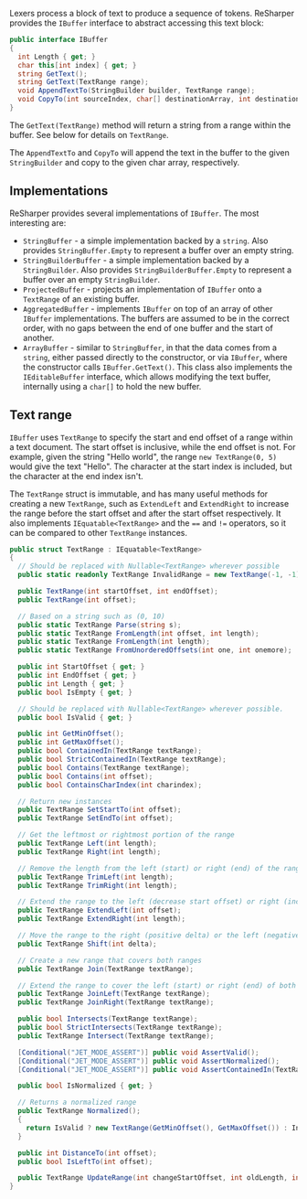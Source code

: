[//]: # (title: Text Buffers)

Lexers process a block of text to produce a sequence of tokens. ReSharper provides the `IBuffer` interface to abstract accessing this text block:

```csharp
public interface IBuffer
{
  int Length { get; }
  char this[int index] { get; }
  string GetText();
  string GetText(TextRange range);
  void AppendTextTo(StringBuilder builder, TextRange range);
  void CopyTo(int sourceIndex, char[] destinationArray, int destinationIndex, int length);
}
```

The `GetText(TextRange)` method will return a string from a range within the buffer. See below for details on `TextRange`.

The `AppendTextTo` and `CopyTo` will append the text in the buffer to the given `StringBuilder` and copy to the given char array, respectively.

## Implementations

ReSharper provides several implementations of `IBuffer`. The most interesting are:

* `StringBuffer` - a simple implementation backed by a `string`. Also provides `StringBuffer.Empty` to represent a buffer over an empty string.
* `StringBuilderBuffer` - a simple implementation backed by a `StringBuilder`. Also provides `StringBuilderBuffer.Empty` to represent a buffer over an empty `StringBuilder`.
* `ProjectedBuffer` - projects an implementation of `IBuffer` onto a `TextRange` of an existing buffer.
* `AggregatedBuffer` - implements `IBuffer` on top of an array of other `IBuffer` implementations. The buffers are assumed to be in the correct order, with no gaps between the end of one buffer and the start of another.
* `ArrayBuffer` - similar to `StringBuffer`, in that the data comes from a `string`, either passed directly to the constructor, or via `IBuffer`, where the constructor calls `IBuffer.GetText()`. This class also implements the `IEditableBuffer` interface, which allows modifying the text buffer, internally using a `char[]` to hold the new buffer.

## Text range

`IBuffer` uses `TextRange` to specify the start and end offset of a range within a text document. The start offset is inclusive, while the end offset is not. For example, given the string "Hello world", the range `new TextRange(0, 5)` would give the text "Hello". The character at the start index is included, but the character at the end index isn't.

The `TextRange` struct is immutable, and has many useful methods for creating a new `TextRange`, such as `ExtendLeft` and `ExtendRight` to increase the range before the start offset and after the start offset respectively. It also implements `IEquatable<TextRange>` and the `==` and `!=` operators, so it can be compared to other `TextRange` instances.

```csharp
public struct TextRange : IEquatable<TextRange>
{
  // Should be replaced with Nullable<TextRange> wherever possible
  public static readonly TextRange InvalidRange = new TextRange(-1, -1);

  public TextRange(int startOffset, int endOffset);
  public TextRange(int offset);

  // Based on a string such as (0, 10)
  public static TextRange Parse(string s);
  public static TextRange FromLength(int offset, int length);
  public static TextRange FromLength(int length);
  public static TextRange FromUnorderedOffsets(int one, int onemore);

  public int StartOffset { get; }
  public int EndOffset { get; }
  public int Length { get; }
  public bool IsEmpty { get; }

  // Should be replaced with Nullable<TextRange> wherever possible.
  public bool IsValid { get; }

  public int GetMinOffset();
  public int GetMaxOffset();
  public bool ContainedIn(TextRange textRange);
  public bool StrictContainedIn(TextRange textRange);
  public bool Contains(TextRange textRange);
  public bool Contains(int offset);
  public bool ContainsCharIndex(int charindex);

  // Return new instances
  public TextRange SetStartTo(int offset);
  public TextRange SetEndTo(int offset);

  // Get the leftmost or rightmost portion of the range
  public TextRange Left(int length);
  public TextRange Right(int length);

  // Remove the length from the left (start) or right (end) of the range
  public TextRange TrimLeft(int length);
  public TextRange TrimRight(int length);

  // Extend the range to the left (decrease start offset) or right (increase end offset)
  public TextRange ExtendLeft(int offset);
  public TextRange ExtendRight(int length);

  // Move the range to the right (positive delta) or the left (negative delta)
  public TextRange Shift(int delta);

  // Create a new range that covers both ranges
  public TextRange Join(TextRange textRange);

  // Extend the range to cover the left (start) or right (end) of both ranges
  public TextRange JoinLeft(TextRange textRange);
  public TextRange JoinRight(TextRange textRange);

  public bool Intersects(TextRange textRange);
  public bool StrictIntersects(TextRange textRange);
  public TextRange Intersect(TextRange textRange);

  [Conditional("JET_MODE_ASSERT")] public void AssertValid();
  [Conditional("JET_MODE_ASSERT")] public void AssertNormalized();
  [Conditional("JET_MODE_ASSERT")] public void AssertContainedIn(TextRange rangeContainer);

  public bool IsNormalized { get; }

  // Returns a normalized range
  public TextRange Normalized();
  {
    return IsValid ? new TextRange(GetMinOffset(), GetMaxOffset()) : InvalidRange;
  }

  public int DistanceTo(int offset);
  public bool IsLeftTo(int offset);

  public TextRange UpdateRange(int changeStartOffset, int oldLength, int newLength, bool greedyToLeft, bool greedyToRight);
}
```